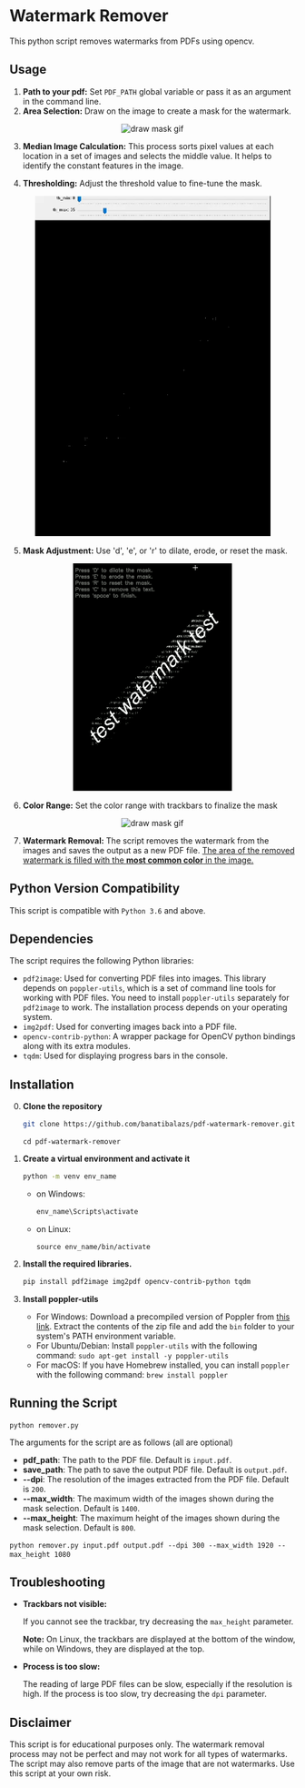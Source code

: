 #  Watermark Remover

This python script removes watermarks from PDFs using opencv.

## Usage


1. **Path to your pdf:** Set `PDF_PATH` global variable or pass it as an argument in the command line. 
2. **Area Selection:** Draw on the image to create a mask for the watermark.

<p align="center">
  <img src="https://github.com/banatibalazs/pdf-watermark-remover/blob/main/gifs/sm_1_draw.gif" alt="draw mask gif">
</p>

3. **Median Image Calculation:** This process sorts pixel values at each location in a set of images and selects the middle value. It helps to identify the constant features in the image.

4. **Thresholding:** Adjust the threshold value to fine-tune the mask.

<p align="center">
  <img src="https://github.com/banatibalazs/pdf-watermark-remover/blob/main/gifs/sm_2_threshold.gif" alt="draw mask gif">
</p>

5. **Mask Adjustment:** Use 'd', 'e', or 'r' to dilate, erode, or reset the mask.

<p align="center">
  <img src="https://github.com/banatibalazs/pdf-watermark-remover/blob/main/gifs/sm_3_erode_dilate.gif" alt="draw mask gif">
</p>

6. **Color Range:** Set the color range with trackbars to finalize the mask
<p align="center">
  <img src="https://github.com/banatibalazs/pdf-watermark-remover/blob/main/gifs/sm_4_color_filter.gif" alt="draw mask gif">
</p>

7. **Watermark Removal:** The script removes the watermark from the images and saves the output as a new PDF file. <u> The area of the removed watermark is filled with the **most common color** in the image. </u>


## Python Version Compatibility

This script is compatible with `Python 3.6` and above.

## Dependencies

The script requires the following Python libraries:

- `pdf2image`: Used for converting PDF files into images. This library depends on `poppler-utils`, which is a set of command line tools for working with PDF files. You need to install `poppler-utils` separately for `pdf2image` to work. The installation process depends on your operating system.
- `img2pdf`: Used for converting images back into a PDF file.
- `opencv-contrib-python`: A wrapper package for OpenCV python bindings along with its extra modules.
- `tqdm`: Used for displaying progress bars in the console.

## Installation 

0. **Clone the repository**

    ```bash
    git clone https://github.com/banatibalazs/pdf-watermark-remover.git
   ```
    ```commandline
    cd pdf-watermark-remover
    ```
1. **Create a virtual environment and activate it**

    ```bash
    python -m venv env_name
    ```
   - on Windows:
    
        ```bash
        env_name\Scripts\activate
        ```

   - on Linux:
        ```
        source env_name/bin/activate
        ```

2. **Install the required libraries.**
    
    ```bash
    pip install pdf2image img2pdf opencv-contrib-python tqdm
    ```

3. **Install poppler-utils**

    - For Windows: Download a precompiled version of Poppler from [this link](https://github.com/oschwartz10612/poppler-windows/releases/). Extract the contents of the zip file and add the `bin` folder to your system's PATH environment variable.
    - For Ubuntu/Debian: Install `poppler-utils` with the following command: `sudo apt-get install -y poppler-utils`
    - For macOS: If you have Homebrew installed, you can install `poppler` with the following command: `brew install poppler`
   

## Running the Script

```
python remover.py 
```


The arguments for the script are as follows (all are optional)
- **pdf_path**: The path to the PDF file. Default is `input.pdf`.
- **save_path**: The path to save the output PDF file. Default is `output.pdf`.
- **--dpi**: The resolution of the images extracted from the PDF file. Default is `200`.
- **--max_width**: The maximum width of the images shown during the mask selection. Default is `1400`.
- **--max_height**: The maximum height of the images shown during the mask selection. Default is `800`.


```
python remover.py input.pdf output.pdf --dpi 300 --max_width 1920 --max_height 1080
```


## Troubleshooting

- **Trackbars not visible:**

   If you cannot see the trackbar, try decreasing the `max_height` parameter.

   **Note:** On Linux, the trackbars are displayed at the bottom of the window, while on Windows, they are displayed at the top.


- **Process is too slow:**

   The reading of large PDF files can be slow, especially if the resolution is high. If the process is too slow, try decreasing the `dpi` parameter.


## Disclaimer

This script is for educational purposes only. The watermark removal process may not be perfect and may not work for all types of watermarks. The script may also remove parts of the image that are not watermarks. Use this script at your own risk.
